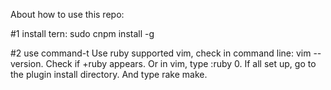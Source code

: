 About how to use this repo:

#1 install tern: 
sudo cnpm install -g

#2 use command-t
Use ruby supported vim, check in command line: vim --version. Check if +ruby appears. Or in vim, type :ruby 0.
If all set up, go to the plugin install directory. And type rake make. 


